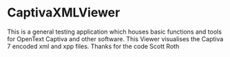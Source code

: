 # CaptivaXMLViewer

This is a general testing application which houses basic functions and tools for OpenText Captiva and other software. This Viewer visualises the Captiva 7 encoded xml and xpp files. Thanks for the code Scott Roth
